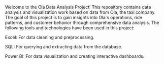 Welcome to the Ola Data Analysis Project! This repository contains data analysis and visualization work based on data from Ola, the taxi company. The goal of this project is to gain insights into Ola's operations, ride patterns, and customer behavior through comprehensive data analysis.
The following tools and technologies have been used in this project:

Excel: For data cleaning and preprocessing.

SQL: For querying and extracting data from the database.

Power BI: For data visualization and creating interactive dashboards.
